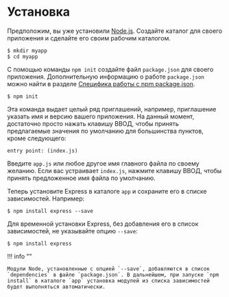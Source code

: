 # Установка

Предположим, вы уже установили [Node.js](https://nodejs.org/). Создайте каталог для своего приложения и сделайте его своим рабочим каталогом.

```
$ mkdir myapp
$ cd myapp
```

С помощью команды `npm init` создайте файл `package.json` для своего приложения.
Дополнительную информацию о работе `package.json` можно найти в разделе [Специфика работы с npm package.json](https://docs.npmjs.com/files/package.json).

```
$ npm init
```

Эта команда выдает целый ряд приглашений, например, приглашение указать имя и версию вашего приложения.
На данный момент, достаточно просто нажать клавишу ВВОД, чтобы принять предлагаемые значения по умолчанию для большинства пунктов, кроме следующего:

```
entry point: (index.js)
```

Введите `app.js` или любое другое имя главного файла по своему желанию. Если вас устраивает `index.js`, нажмите клавишу ВВОД, чтобы принять предложенное имя файла по умолчанию.

Теперь установите Express в каталоге `app` и сохраните его в списке зависимостей. Например:

```
$ npm install express --save
```

Для временной установки Express, без добавления его в список зависимостей, не указывайте опцию `--save`:

```
$ npm install express
```

!!! info ""

    Модули Node, установленные с опцией `--save`, добавляются в список `dependencies` в файле `package.json`. В дальнейшем, при запуске `npm install` в каталоге `app` установка модулей из списка зависимостей будет выполняться автоматически.

